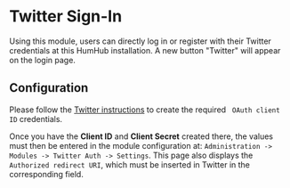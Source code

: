 # Twitter Sign-In

Using this module, users can directly log in or register with their Twitter credentials at this HumHub installation. 
A new button "Twitter" will appear on the login page.

## Configuration

Please follow the [Twitter instructions](https://developer.twitter.com/en/docs/authentication/guides/log-in-with-twitter) to create the required ` OAuth client ID` credentials.

Once you have the **Client ID** and **Client Secret** created there, the values must then be entered in the module configuration at: `Administration -> Modules -> Twitter Auth -> Settings`. 
This page also displays the `Authorized redirect URI`, which must be inserted in Twitter in the corresponding field.





